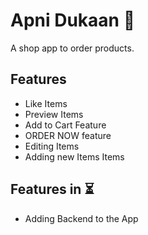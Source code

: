 # Apni Dukaan 🛒

A shop app to order products.

## Features
 <ul>
<li> Like Items</li>
<li> Preview Items </li>
<li> Add to Cart Feature </li>
<li> ORDER NOW feature </li>
 <li> Editing Items</li>
<li> Adding new Items Items </li>
</ul>

## Features in ⏳
 <ul>
<li> Adding Backend to the App</li>
</ul>
